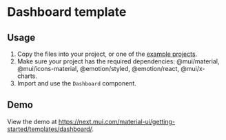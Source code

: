 # Dashboard template

## Usage

<!-- #default-branch-switch -->

1. Copy the files into your project, or one of the [example projects](https://github.com/mui/material-ui/tree/next/examples).
2. Make sure your project has the required dependencies: @mui/material, @mui/icons-material, @emotion/styled, @emotion/react, @mui/x-charts.
3. Import and use the `Dashboard` component.

## Demo

<!-- #default-branch-switch -->

View the demo at https://next.mui.com/material-ui/getting-started/templates/dashboard/.
